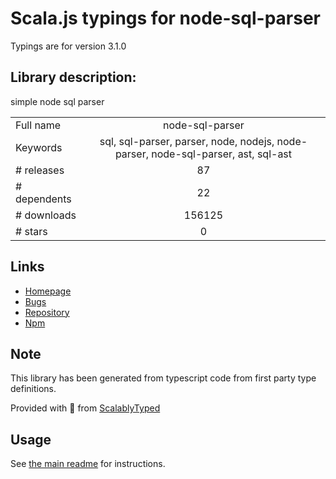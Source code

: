 
# Scala.js typings for node-sql-parser

Typings are for version 3.1.0

## Library description:
simple node sql parser

|                    |                 |
| ------------------ | :-------------: |
| Full name          | node-sql-parser |
| Keywords           | sql, sql-parser, parser, node, nodejs, node-parser, node-sql-parser, ast, sql-ast |
| # releases         | 87 |
| # dependents       | 22 |
| # downloads        | 156125 |
| # stars            | 0 |

## Links
- [Homepage](https://github.com/taozhi8833998/node-sql-parser#readme)
- [Bugs](https://github.com/taozhi8833998/node-sql-parser/issues)
- [Repository](https://github.com/taozhi8833998/node-sql-parser)
- [Npm](https://www.npmjs.com/package/node-sql-parser)
    


## Note
This library has been generated from typescript code from first party type definitions.

Provided with :purple_heart: from [ScalablyTyped](https://github.com/oyvindberg/ScalablyTyped)

## Usage
See [the main readme](../../readme.md) for instructions.


